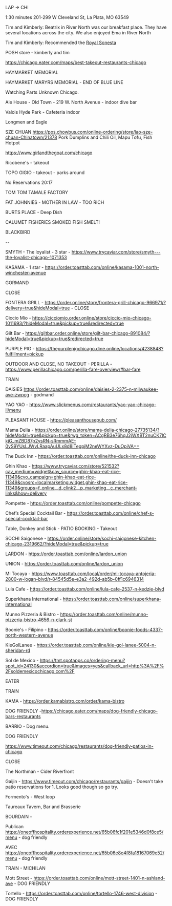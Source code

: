 LAP -> CHI

1:30 minutes
201-299 W Cleveland St, La Plata, MO 63549

Tim and Kimberly: Beatrix in River North was our breakfast place. They have several locations across the city. We also enjoyed Ema in River North 

Tim and Kimberly: Recommended the [Royal Sonesta](https://www.sonesta.com/royal-sonesta/il/chicago/royal-sonesta-chicago-downtown)

POSH store - kimberly and tim

https://chicago.eater.com/maps/best-takeout-restaurants-chicago


HAYMARKET MEMORIAL

HAYMARKET MARYRS MEMORIAL - END OF BLUE LINE





Watching Parts Unknown Chicago.

Ale House - Old Town - 219 W. North Avenue - indoor dive bar

Valois Hyde Park - Cafeteria indoor 

Longmen and Eagle

SZE CHUAN https://pos.chowbus.com/online-ordering/store/lao-sze-chuan-Chinatown/21378 Pork Dumplins and Chili Oil, Mapu Tofu, Fish Hotpot

https://www.girlandthegoat.com/chicago

Ricobene's - takeout

TOPO GIGIO - takeout - parks around

No Reservations 20:17

TOM TOM TAMALE FACTORY

FAT JOHNNIES - MOTHER IN LAW - TOO RICH   

BURTS PLACE - Deep Dish

CALUMET FISHERIES  SMOKED FISH SMELT!

BLACKBIRD

--

SMYTH - The loyalist - 3 star - https://www.trycaviar.com/store/smyth---the-loyalist-chicago-1071353

KASAMA - 1 star - https://order.toasttab.com/online/kasama-1001-north-winchester-avenue


GORMAND

CLOSE

FONTERA GRILL - https://order.online/store/frontera-grill-chicago-966971/?delivery=true&hideModal=true - CLOSE

Ciccio Mio - https://cicciomio.order.online/store/ciccio-mio-chicago-1011693/?hideModal=true&pickup=true&redirected=true

Gilt Bar - https://giltbar.order.online/store/gilt-bar-chicago-891084/?hideModal=true&pickup=true&redirected=true 

PURPLE PIG - https://thepurplepigchicago.dine.online/locations/4238848?fulfillment=pickup

OUTDOOR AND CLOSE, NO TAKEOUT - PERILLA - https://www.perillachicago.com/perilla-fare-overview/#bar-fare

TRAIN

DAISIES https://order.toasttab.com/online/daisies-2-2375-n-milwaukee-ave-zwpcg - godmand

YAO YAO - https://www.slickmenus.com/restaurants/yao-yao-chicago-il/menu

PLEASANT HOUSE - https://pleasanthousepub.com/

Mama Delia -  https://order.online/store/mama-delia-chicago-27735134/?hideModal=true&pickup=true&rwg_token=ACgRB3e76hqJ2jWXBT2nuCK7lCkjG_mZBD87p2ysRN-sRmmmAE-0vS9YUsLJWvLRaapAuULx8d8ITegpjM2neWYXvz-DuOpiVA==


The Duck Inn - https://order.toasttab.com/online/the-duck-inn-chicago

Ghin Khao - https://www.trycaviar.com/store/521532?cav_medium=widget&cav_source=ghin-khao-eat-rice-11349&cvo_campaign=ghin-khao-eat-rice-11349&cvosrc=localmarketing.widget.ghin-khao-eat-rice-11349&groups=f_online__d_clink2__p_marketing__c_merchant-links&how=delivery

Pompette - https://order.toasttab.com/online/pompette-chicago

Chef’s Special Cocktail Bar - https://order.toasttab.com/online/chef-s-special-cocktail-bar

Table, Donkey and Stick - PATIO BOOKING - Takeout

SOCHI Saigonese - https://order.online/store/sochi-saigonese-kitchen-chicago-2319662/?hideModal=true&pickup=true

LARDON - https://order.toasttab.com/online/lardon_union

UNION - https://order.toasttab.com/online/lardon_union

Mi Tocaya - https://www.toasttab.com/local/order/mi-tocaya-antojeria-2800-w-logan-blvd/r-84545d5e-e3a2-492d-ab5b-0ff1c6946314

Lula Cafe - https://order.toasttab.com/online/lula-cafe-2537-n-kedzie-blvd

Superkhana International - https://order.toasttab.com/online/superkhana-international

Munno Pizzeria & Bistro - https://order.toasttab.com/online/munno-pizzeria-bistro-4656-n-clark-st

Boonie's - Filipino - https://order.toasttab.com/online/boonie-foods-4337-north-western-avenue

KieGolLanee - https://order.toasttab.com/online/kie-gol-lanee-5004-n-sheridan-rd

Sol de Mexico - https://tmt.spotapps.co/ordering-menu?spot_id=24130&accordion=true&images=yes&callback_url=http%3A%2F%2Fsoldemexicochicago.com%2F


EATER 

TRAIN 

KAMA - https://order.kamabistro.com/order/kama-bistro

DOG FRIENDLY -https://chicago.eater.com/maps/dog-friendly-chicago-bars-restaurants

BARRIO - Dog menu.


DOG FRIENDLY 

https://www.timeout.com/chicago/restaurants/dog-friendly-patios-in-chicago

CLOSE

The Northman - Cider Riverfront 

Gaijin - https://www.timeout.com/chicago/restaurants/gaijin - Doesn't take patio reservations for 1. Looks good though so go try. 

Formento's - West loop

Taureaux Tavern, Bar and Brasserie

BOURDAIN - 

Publican https://oneoffhospitality.orderexperience.net/65b06fc1f201e5346d0f8ce5/menu - dog friendly

AVEC https://oneoffhospitality.orderexperience.net/65b06e8e4f8fa18167069e52/menu - dog friendly


TRAIN - MICHILAN 

Mott Street - https://order.toasttab.com/online/mott-street-1401-n-ashland-ave - DOG FRIENDLY

Tortello - https://order.toasttab.com/online/tortello-1746-west-division - DOG FRIENDLY



